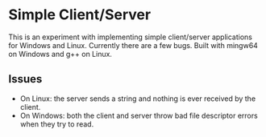# Simple Client/Server

This is an experiment with implementing simple client/server applications for Windows and Linux. Currently there are a few bugs. Built with mingw64 on Windows and g++ on Linux.

## Issues

- On Linux: the server sends a string and nothing is ever received by the client.
- On Windows: both the client and server throw bad file descriptor errors when they try to read.

